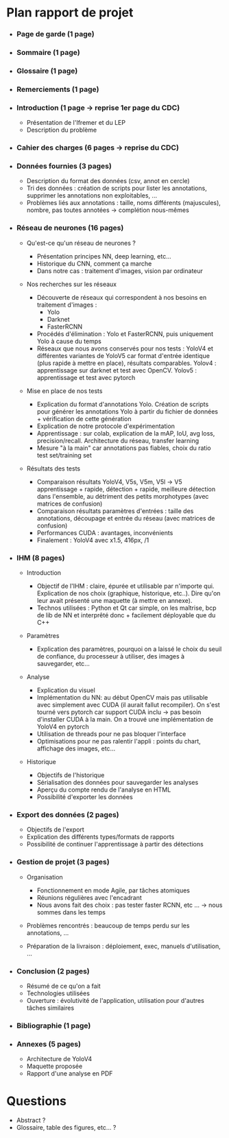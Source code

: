 # Plan rapport de projet

- ### Page de garde (1 page)

- ### Sommaire (1 page)

- ### Glossaire (1 page)

- ### Remerciements (1 page)

- ### Introduction (1 page -> reprise 1er page du CDC)
    - Présentation de l'Ifremer et du LEP
    - Description du problème

- ### Cahier des charges (6 pages -> reprise du CDC)

- ### Données fournies (3 pages)
    - Description du format des données (csv, annot en cercle)
    - Tri des données : création de scripts pour lister les annotations, supprimer les annotations non exploitables, ...
    - Problèmes liés aux annotations : taille, noms différents (majuscules), nombre, pas toutes annotées -> complétion nous-mêmes

- ### Réseau de neurones (16 pages)
    - Qu'est-ce qu'un réseau de neurones ?
        - Présentation principes NN, deep learning, etc...
        - Historique du CNN, comment ça marche
        - Dans notre cas : traitement d'images, vision par ordinateur

    - Nos recherches sur les réseaux
        - Découverte de réseaux qui correspondent à nos besoins en traitement d'images :     
            - Yolo
            - Darknet
            - FasterRCNN
        - Procédés d'élimination : Yolo et FasterRCNN, puis uniquement Yolo à cause du temps
        - Réseaux que nous avons conservés pour nos tests : YoloV4 et différentes variantes de YoloV5 car format d'entrée identique (plus rapide à mettre en place), résultats comparables. Yolov4 : apprentissage sur darknet et test avec OpenCV. Yolov5 : apprentissage et test avec pytorch
    
    - Mise en place de nos tests
        - Explication du format d'annotations Yolo. Création de scripts pour générer les annotations Yolo à partir du fichier de données + vérification de cette génération
        - Explication de notre protocole d'expérimentation
        - Apprentissage : sur colab, explication de la mAP, IoU, avg loss, precision/recall. Architecture du réseau, transfer learning
        - Mesure "à la main" car annotations pas fiables, choix du ratio test set/training set
    
    - Résultats des tests
        - Comparaison résultats YoloV4, V5s, V5m, V5l -> V5 apprentissage + rapide, détection + rapide, meilleure détection dans l'ensemble, au détriment des petits morphotypes (avec matrices de confusion)
        - Comparaison résultats paramètres d'entrées : taille des annotations, découpage et entrée du réseau (avec matrices de confusion)
        - Performances CUDA : avantages, inconvénients
        - Finalement : YoloV4 avec x1.5, 416px, /1

- ### IHM (8 pages)
    - Introduction
        - Objectif de l'IHM : claire, épurée et utilisable par n'importe qui. Explication de nos choix (graphique, historique, etc..). Dire qu'on leur avait présenté une maquette (à mettre en annexe).
        - Technos utilisées : Python et Qt car simple, on les maîtrise, bcp de lib de NN et interprêté donc + facilement déployable que du C++ 

    - Paramètres
        - Explication des paramètres, pourquoi on a laissé le choix du seuil de confiance, du processeur à utiliser, des images à sauvegarder, etc...

    - Analyse
        - Explication du visuel
        - Implémentation du NN: au début OpenCV mais pas utilisable avec simplement avec CUDA (il aurait fallut recompiler). On s'est tourné vers pytorch car support CUDA inclu -> pas besoin d'installer CUDA à la main. On a trouvé une implémentation de YoloV4 en pytorch
        - Utilisation de threads pour ne pas bloquer l'interface
        - Optimisations pour ne pas ralentir l'appli : points du chart, affichage des images, etc...

    - Historique
        - Objectifs de l'historique
        - Sérialisation des données pour sauvegarder les analyses
        - Aperçu du compte rendu de l'analyse en HTML
        - Possibilité d'exporter les données

- ### Export des données (2 pages)
    - Objectifs de l'export
    - Explication des différents types/formats de rapports
    - Possibilité de continuer l'apprentissage à partir des détections

- ### Gestion de projet (3 pages)
    - Organisation
        - Fonctionnement en mode Agile, par tâches atomiques
        - Réunions régulières avec l'encadrant
        - Nous avons fait des choix : pas tester faster RCNN, etc ... -> nous sommes dans les temps

    - Problèmes rencontrés : beaucoup de temps perdu sur les annotations, ...

    - Préparation de la livraison : déploiement, exec, manuels d'utilisation, ...

- ### Conclusion (2 pages)
    - Résumé de ce qu'on a fait
    - Technologies utilisées
    - Ouverture : évolutivité de l'application, utilisation pour d'autres tâches similaires

- ### Bibliographie (1 page)

- ### Annexes (5 pages)
    - Architecture de YoloV4
    - Maquette proposée
    - Rapport d'une analyse en PDF

# Questions
 - Abstract ?
 - Glossaire, table des figures, etc... ?